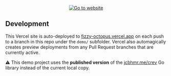 <p align=center>
  <a href="https://fizzy-octopus.vercel.app">
    <img alt="Go to website" src="https://img.shields.io/static/v1?style=for-the-badge&message=%E2%86%97%EF%B8%8F+Go+to+website&color=008FC7&label=">
  </a>
</p>

## Development

This Vercel site is auto-deployed to [fizzy-octopus.vercel.app] on each push to
a branch in this repo under the `demo/` subfolder. Vercel also automagically
creates preview deployments from any Pull Request branches that are currently
active.

⚠️ This demo project uses the **published version** of the [jcbhmr.me/crev] Go
library instead of the current local copy.

[fizzy-octopus.vercel.app]: https://fizzy-octopus.vercel.app/
[jcbhmr.me/crev]: https://jcbhmr.me/crev/
